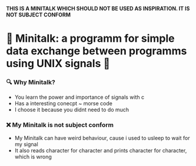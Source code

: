<b>THIS IS A MINITALK WHICH SHOULD NOT BE USED AS INSPIRATION. IT IS NOT SUBJECT CONFORM</b>

# 📠 Minitalk: a programm for simple data exchange between programms using UNIX signals 📠

### 🔍 Why Minitalk?
- You learn the power and importance of signals with c
- Has a interesting conecpt ~ morse code
- I choose it because you didnt need to do much

### ❌ My Minitalk is not subject conform
- My Minitalk can have weird behaviour, cause i used to usleep to wait for my signal
- It also reads character for character and prints character for character, which is wrong
